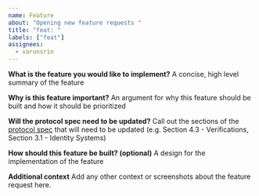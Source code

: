```yaml
---
name: Feature
about: "Opening new feature requests "
title: "feat: "
labels: ["feat"]
assignees:
  - varunsrin
---
```


**What is the feature you would like to implement?**
A concise, high level summary of the feature

**Why is this feature important?**
An argument for why this feature should be built and how it should be prioritized

**Will the protocol spec need to be updated?**
Call out the sections of the [protocol spec](https://github.com/farcasterxyz/protocol) that will need to be updated (e.g. Section 4.3 - Verifications, Section 3.1 - Identity Systems)

**How should this feature be built? (optional)**
A design for the implementation of the feature

**Additional context**
Add any other context or screenshots about the feature request here.
